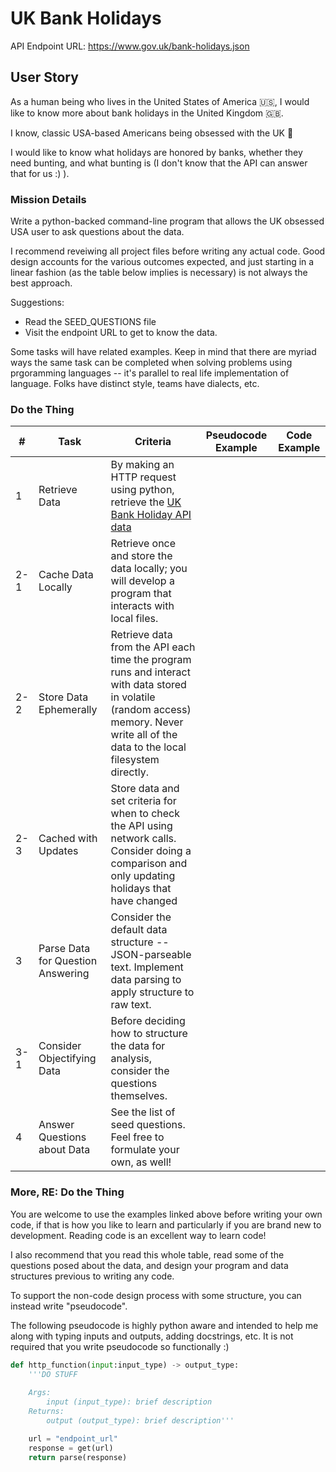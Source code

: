 # UK Bank Holidays

API Endpoint URL: https://www.gov.uk/bank-holidays.json

## User Story

As a human being who lives in the United States of America :us:, I would like to know more about bank holidays in the United Kingdom :uk:.

I know, classic USA-based Americans being obsessed with the UK :rofl:

I would like to know what holidays are honored by banks, whether they need bunting, and what bunting is (I don't know that the API can answer that for us :) ). 

### Mission Details

Write a python-backed command-line program that allows the UK obsessed USA user to ask questions about the data.

I recommend reveiwing all project files before writing any actual code. Good design accounts for the various outcomes expected, and just starting in a linear fashion (as the table below implies is necessary) is not always the best approach.

Suggestions:
* Read the SEED_QUESTIONS file
* Visit the endpoint URL to get to know the data. 

Some tasks will have related examples. Keep in mind that there are myriad ways the same task can be completed when solving problems using prgoramming languages -- it's parallel to real life implementation of language. Folks have distinct style, teams have dialects, etc.

### Do the Thing

| # | Task | Criteria | Pseudocode Example | Code Example | 
| -- | -- | -- | -- | -- |
| 1 | Retrieve Data | By making an HTTP request using python, retrieve the [UK Bank Holiday API data](https://www.gov.uk/bank-holidays.json) | | |
| 2-1 | Cache Data Locally | Retrieve once and store the data locally; you will develop a program that interacts with local files. | | |
| 2-2 | Store Data Ephemerally | Retrieve data from the API each time the program runs and interact with data stored in volatile (random access) memory. Never write all of the data to the local filesystem directly. | | |
| 2-3 | Cached with Updates | Store data and set criteria for when to check the API using network calls. Consider doing a comparison and only updating holidays that have changed | | |
| 3 | Parse Data for Question Answering | Consider the default data structure -- JSON-parseable text. Implement data parsing to apply structure to raw text. | | |
| 3-1 | Consider Objectifying Data | Before deciding how to structure the data for analysis, consider the questions themselves. | | |
| 4 | Answer Questions about Data | See the list of seed questions. Feel free to formulate your own, as well! | | |

### More, RE: Do the Thing

You are welcome to use the examples linked above before writing your own code, if that is how you like to learn and particularly if you are brand new to development. Reading code is an excellent way to learn code!

I also recommend that you read this whole table, read some of the questions posed about the data, and design your program and data structures previous to writing any code. 

To support the non-code design process with some structure, you can instead write "pseudocode". 

The following pseudocode is highly python aware and intended to help me along with typing inputs and outputs, adding docstrings, etc. It is not required that you write pseudocode so functionally :)

```python
def http_function(input:input_type) -> output_type:
    '''DO STUFF
    
    Args:
        input (input_type): brief description
    Returns:
        output (output_type): brief description'''

    url = "endpoint_url"
    response = get(url)
    return parse(response)
```